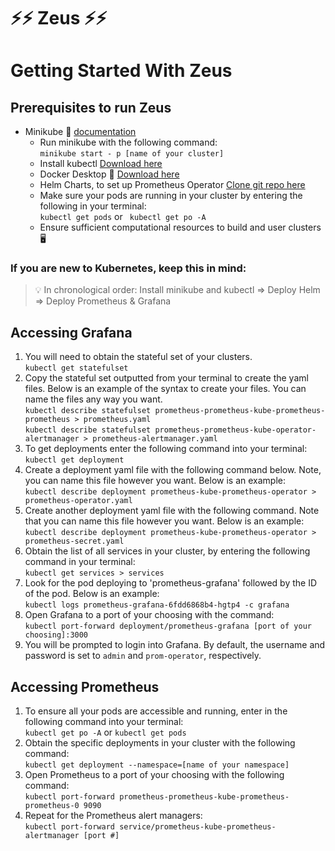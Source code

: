 # ⚡⚡ Zeus ⚡⚡

# Getting Started With Zeus
## Prerequisites to run Zeus
- Minikube 🧊 [documentation](https://minikube.sigs.k8s.io/docs/start/)
   - Run minikube with the following command: <br />
   ``` minikube start - p [name of your cluster] ``` <br />
   - Install kubectl [Download here](https://kubernetes.io/docs/tasks/tools/) <br />
   - Docker Desktop 🐋 [Download here](https://docs.docker.com/desktop/) <br />
   - Helm Charts, to set up Prometheus Operator [Clone git repo here](https://github.com/prometheus-community/helm-charts/tree/main/charts/kube-prometheus-stack) <br />
   - Make sure your pods are running in your cluster by entering the following
     in your terminal: <br />
     ``` kubectl get pods ``` or ``` kubectl get po -A```
   - Ensure sufficient computational resources to build and user clusters 🖥️ <br />

### If you are new to Kubernetes, keep this in mind: 
> 💡 In chronological order: Install minikube and kubectl ⇒ Deploy Helm ⇒
> Deploy Prometheus & Grafana

## Accessing Grafana 
1. You will need to obtain the stateful set of your clusters. <br />
   ``` kubectl get statefulset ```
2. Copy the stateful set outputted from your terminal to create the yaml files.
   Below is an example of the syntax to create your files. You can name the
   files any way you want. <br />
   ```kubectl describe statefulset prometheus-prometheus-kube-prometheus-prometheus > prometheus.yaml``` <br />
   ```kubectl describe statefulset prometheus-prometheus-kube-operator-alertmanager > prometheus-alertmanager.yaml```
3. To get deployments enter the following command into your terminal: <br />
   ```kubectl get deployment```
4. Create a deployment yaml file with the following command below. Note, you can
   name this file however you want. Below is an example: <br />
   ```kubectl describe deployment prometheus-kube-prometheus-operator > prometheus-operator.yaml```
5. Create another deployment yaml file with the following command. Note that you
   can name this file however you want. Below is an example: <br />
   ```kubectl describe deployment prometheus-kube-prometheus-operator > prometheus-secret.yaml```
6. Obtain the list of all services in your cluster, by entering the following
   command in your terminal: <br />
   ```kubectl get services > services```
7. Look for the pod deploying to 'prometheus-grafana' followed by the ID of the
   pod. Below is an example: <br />
   ```kubectl logs prometheus-grafana-6fdd6868b4-hgtp4 -c grafana```
8. Open Grafana to a port of your choosing with the command: <br />
   ```kubectl port-forward deployment/prometheus-grafana [port of your choosing]:3000```
9. You will be prompted to login into Grafana. By default, the username and
   password is set to ```admin``` and ```prom-operator```, respectively. <br />

## Accessing Prometheus
1. To ensure all your pods are accessible and running, enter in the following
   command into your terminal: <br />
   ```kubectl get po -A``` or ```kubectl get pods```
2. Obtain the specific deployments in your cluster with the following
   command: <br />
   ```kubectl get deployment --namespace=[name of your namespace]```
3. Open Prometheus to a port of your choosing with the following command: <br />
   ```kubectl port-forward prometheus-prometheus-kube-prometheus-prometheus-0 9090```
4. Repeat for the Prometheus alert managers: <br />
   ```kubectl port-forward service/prometheus-kube-prometheus-alertmanager [port #]```